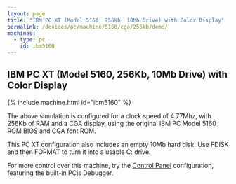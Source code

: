 ```yaml
---
layout: page
title: "IBM PC XT (Model 5160, 256Kb, 10Mb Drive) with Color Display"
permalink: /devices/pc/machine/5160/cga/256kb/demo/
machines:
  - type: pc
    id: ibm5160
---
```


IBM PC XT (Model 5160, 256Kb, 10Mb Drive) with Color Display
---

{% include machine.html id="ibm5160" %}

The above simulation is configured for a clock speed of 4.77Mhz, with 256Kb of RAM and a CGA display,
using the original IBM PC Model 5160 ROM BIOS and CGA font ROM.

This PC XT configuration also includes an empty 10Mb hard disk. Use FDISK and then FORMAT to turn it into
a usable C: drive.

For more control over this machine, try the [Control Panel](debugger/) configuration, featuring the
built-in PCjs Debugger.
